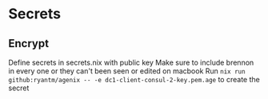 # Secrets

## Encrypt

Define secrets in secrets.nix with public key
Make sure to include brennon in every one or they can't been seen or edited on macbook
Run `nix run github:ryantm/agenix -- -e dc1-client-consul-2-key.pem.age` to create the secret
